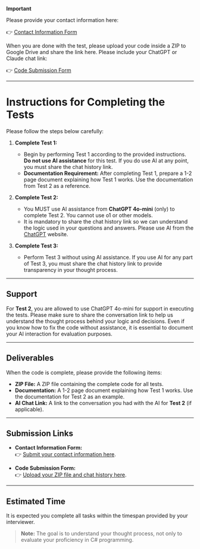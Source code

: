**Important**

Please provide your contact information here:

👉 [Contact Information Form](https://forms.gle/idb3oaDFxv8rciyM9)

When you are done with the test, please upload your code inside a ZIP to Google Drive and share the link here. Please include your ChatGPT or Claude chat link:

👉 [Code Submission Form](https://forms.gle/ua5hBmaGbtS7WFi6A)

---

# Instructions for Completing the Tests

Please follow the steps below carefully:

1. **Complete Test 1:**
   - Begin by performing Test 1 according to the provided instructions. **Do not use AI assistance** for this test. If you do use AI at any point, you must share the chat history link.
   - **Documentation Requirement:** After completing Test 1, prepare a 1-2 page document explaining how Test 1 works. Use the documentation from Test 2 as a reference.

2. **Complete Test 2:**
   - You MUST use AI assistance from **ChatGPT 4o-mini** (only) to complete Test 2. You cannot use o1 or other models.
   - It is mandatory to share the chat history link so we can understand the logic used in your questions and answers. Please use AI from the [ChatGPT](https://chatgpt.com/) website.

3. **Complete Test 3:**
   - Perform Test 3 without using AI assistance. If you use AI for any part of Test 3, you must share the chat history link to provide transparency in your thought process.

---

## Support

For **Test 2**, you are allowed to use ChatGPT 4o-mini for support in executing the tests. Please make sure to share the conversation link to help us understand the thought process behind your logic and decisions. Even if you know how to fix the code without assistance, it is essential to document your AI interaction for evaluation purposes.

---

## Deliverables

When the code is complete, please provide the following items:

- **ZIP File:** A ZIP file containing the complete code for all tests.
- **Documentation:** A 1-2 page document explaining how Test 1 works. Use the documentation for Test 2 as an example.
- **AI Chat Link:** A link to the conversation you had with the AI for **Test 2** (if applicable).

---

## Submission Links

- **Contact Information Form:**  
  👉 [Submit your contact information here](https://forms.gle/idb3oaDFxv8rciyM9).

- **Code Submission Form:**  
  👉 [Upload your ZIP file and chat history here](https://forms.gle/ua5hBmaGbtS7WFi6A).

---

## Estimated Time

It is expected you complete all tasks within the timespan provided by your interviewer.

> **Note:** The goal is to understand your thought process, not only to evaluate your proficiency in C# programming.
